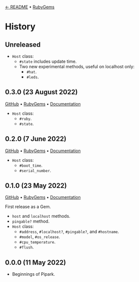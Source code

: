 [← README](README.md) • [RubyGems](https://rubygems.org/gems/pipark/versions)

# History

## Unreleased

* `Host` class:
    * `#state` includes update time.
    * Two new experimental methods, useful on localhost only:
        * `#hat`.
        * `#leds`.

## 0.3.0 (23 August 2022)
[GitHub](https://github.com/lllisteu/pipark/releases/tag/v0.3.0) • [RubyGems](https://rubygems.org/gems/pipark/versions/0.3.0) • [Documentation](https://www.rubydoc.info/gems/pipark/0.3.0)

* `Host` class:
    * `#ruby`.
    * `#state`.

## 0.2.0 (7 June 2022)
[GitHub](https://github.com/lllisteu/pipark/releases/tag/v0.2.0) • [RubyGems](https://rubygems.org/gems/pipark/versions/0.2.0) • [Documentation](https://www.rubydoc.info/gems/pipark/0.2.0)

* `Host` class:
    * `#boot_time`.
    * `#serial_number`.

## 0.1.0 (23 May 2022)
[GitHub](https://github.com/lllisteu/pipark/releases/tag/v0.1.0) • [RubyGems](https://rubygems.org/gems/pipark/versions/0.1.0) • [Documentation](https://www.rubydoc.info/gems/pipark/0.1.0)

First release as a Gem.

* `host` and `localhost` methods.
* `pingable?` method.
* `Host` class:
    * `#address`, `#localhost?`, `#pingable?`, and `#hostname`.
    * `#model`, `#os_release`.
    * `#cpu_temperature`.
    * `#flush`.

## 0.0.0 (11 May 2022)

 * Beginnings of Pipark.
